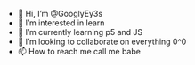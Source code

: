 - 👋 Hi, I’m @GooglyEy3s
- 👀 I’m interested in learn
- 🌱 I’m currently learning p5 and JS
- 💞️ I’m looking to collaborate on everything 0^0
- 📫 How to reach me call me babe

<!---
GooglyEy3s/GooglyEy3s is a ✨ special ✨ repository because its `README.md` (this file) appears on your GitHub profile.
You can click the Preview link to take a look at your changes.
--->
